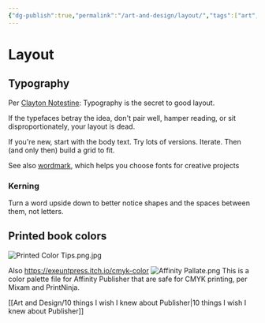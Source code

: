 ```yaml
---
{"dg-publish":true,"permalink":"/art-and-design/layout/","tags":["art","design"],"noteIcon":1}
---
```


# Layout

## Typography

Per [Clayton Notestine](https://twitter.com/ClayNotestine/status/1656690720114200577?t=68qKRVApIlw4VG2BA0srtQ&s=19): Typography is the secret to good layout.

If the typefaces betray the idea, don't pair well, hamper reading, or sit disproportionately, your layout is dead.

If you're new, start with the body text. Try lots of versions. Iterate. Then (and only then) build a grid to fit.

See also [wordmark](https://wordmark.it/), which helps you choose fonts for creative projects

### Kerning

Turn a word upside down to better notice shapes and the spaces between them, not letters.


## Printed book colors
![Printed Color Tips.png.jpg](/img/user/img/img_books/Visual%20Notetaking%20and%20Design/Printed%20Color%20Tips.png.jpg)

Also 
https://exeuntpress.itch.io/cmyk-color
![Affinity Pallate.png](/img/user/Affinity%20Pallate.png)
This is a color palette file for Affinity Publisher that are safe for CMYK printing, per Mixam and PrintNinja.

[[Art and Design/10 things I wish I knew about Publisher\|10 things I wish I knew about Publisher]]